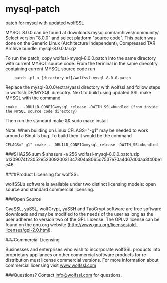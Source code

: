 # mysql-patch
patch for mysql with updated wolfSSL

MYSQL 8.0.0 can be found at downloads.mysql.com/archives/community/.
Select version "8.0.0" and select platform "source code". This patch was done on the Generic Linux (Architecture Independent), Compressed TAR Archive bundle. mysql-8.0.0.tar.gz

To run the patch, copy wolfssl-mysql-8.0.0.patch into the same directory with current MYSQL source code.
From the terminal in the same direcotry containing current MYSQL source code run
```
    patch -p1 < [directory of]/wolfssl-mysql-8.0.0.patch
```
Replace the mysql-8.0.0/extra/yassl directory with wolfssl and follow steps in wolfssl/IDE/MYSQL direcotry. Next to build using updated SSL make MYSQL with the command
```
cmake . -DBUILD_CONFIG=mysql_release -DWITH_SSL=bundled (from inside the MYSQL source code directory)
```
Then run the standard make && sudo make install

Note: When building on Linux CFLAGS="-g1" may be needed to work around a Binutils bug. To build then it would be the command
```
CFLAGS="-g1" cmake . -DBUILD_CONFIG=mysql_release -DWITH_SSL=bundled
```

###SHA256 sum
$ shasum -a 256 wolfssl-mysql-8.0.0.patch.zip
b1309074f23052e5230920031347804a8065d7537e70a4d67d0daa3f40be1c46

####Product Licensing for wolfSSL

wolfSSL’s software is available under two distinct licensing models: open source and standard commercial licensing.

###Open Source

CyaSSL, yaSSL, wolfCrypt, yaSSH and TaoCrypt software are free software downloads and may be modified to the needs of the user as long as the user adheres to version two of the GPL License. The GPLv2 license can be found on the gnu.org website (http://www.gnu.org/licenses/old-licenses/gpl-2.0.html).

###Commercial Licensing

Businesses and enterprises who wish to incorporate wolfSSL products into proprietary appliances or other commercial software products for re-distribution must license commercial versions. For more information about commercial licensing visit www.wolfssl.com

###Questions?
Contact info@wolfssl.com for questions.

